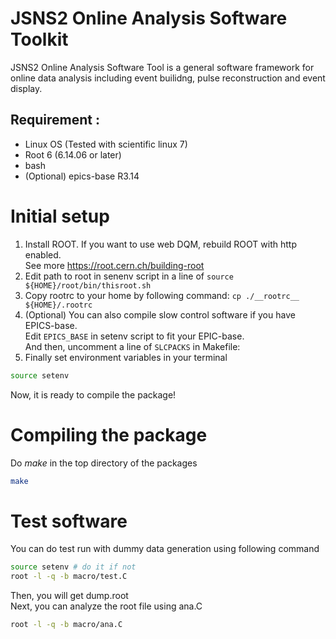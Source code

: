 # JSNS2 Online Analysis Software Toolkit
JSNS2 Online Analysis Software Tool is a general software framework for
online data analysis including event builidng, pulse reconstruction and event display.

## Requirement :
- Linux OS (Tested with scientific linux 7)
- Root 6 (6.14.06 or later)
- bash
- (Optional) epics-base R3.14
 
# Initial setup
1. Install ROOT. If you want to use web DQM, rebuild ROOT with http enabled.<br/> See more https://root.cern.ch/building-root
1. Edit path to root in senenv script in a line of `source ${HOME}/root/bin/thisroot.sh`
1. Copy rootrc to your home by following command: `cp ./__rootrc__ ${HOME}/.rootrc`
1. (Optional) You can also compile slow control software if you have EPICS-base. <br/>
Edit `EPICS_BASE` in setenv script to fit your EPIC-base.  <br/>
And then, uncomment a line of `SLCPACKS` in Makefile:
1. Finally set environment variables in your terminal
~~~bash
source setenv
~~~

Now, it is ready to compile the package!

# Compiling the package
Do *make* in the top directory of the packages 
~~~bash
make
~~~

# Test software
You can do test run with dummy data generation using following command
~~~bash
source setenv # do it if not
root -l -q -b macro/test.C
~~~
Then, you will get dump.root <br/>
Next, you can analyze the root file using ana.C
~~~bash
root -l -q -b macro/ana.C
~~~
